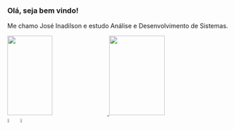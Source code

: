 ### Olá, seja bem vindo!

Me chamo José Inadilson e estudo Análise e Desenvolvimento de Sistemas.
<div>
  <a href="https://github.com/Junior337">
 <img height="180em" width=45% src="https://github-readme-stats-sigma-five.vercel.app/api?username=Junior337&theme=chartreuse-dark&show_icons=true"/>
 <img height="180em" width="50%" src="https://github-readme-stats.vercel.app/api/top-langs/?username=Junior337&layout=compact&langs_count=7&theme=chartreuse-dark"/>
  </a>
</div>


<div>
 <img height="5%" width="5%" src="https://cdn.jsdelivr.net/gh/devicons/devicon/icons/c/c-original.svg" />
 <img height="5%" width="5%" src="https://cdn.jsdelivr.net/gh/devicons/devicon/icons/csharp/csharp-original.svg" />
          
</div>


